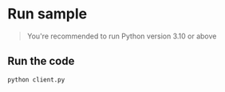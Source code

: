 # Run sample

> You're recommended to run Python version 3.10 or above

## Run the code

```sh
python client.py
```